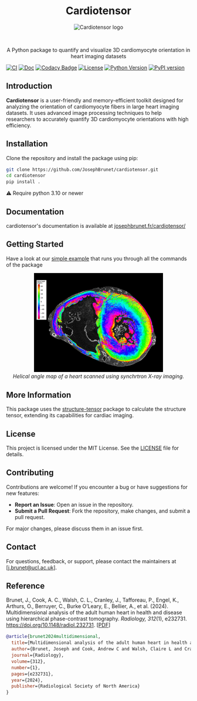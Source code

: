 <h1 align="center">Cardiotensor</h1>

<p align="center">
  <picture>
    <source media="(prefers-color-scheme: dark)" srcset="https://github.com/JosephBrunet/cardiotensor/raw/main/assets/logos/heart_logo_dark.png">
    <source media="(prefers-color-scheme: light)" srcset="https://github.com/JosephBrunet/cardiotensor/raw/main/assets/logos/heart_logo_light.png">
    <img alt="Cardiotensor logo" src="https://github.com/JosephBrunet/cardiotensor/raw/main/assets/logos/heart_logo_light.png" width="200px">
  </picture>
</p>
<br />

<p align="center">A Python package to quantify and visualize 3D cardiomyocyte orientation in heart imaging datasets</p>

[![CI](https://github.com/JosephBrunet/cardiotensor/actions/workflows/ci.yml/badge.svg)](https://github.com/JosephBrunet/cardiotensor/actions/workflows/ci.yml)
[![Doc](https://img.shields.io/badge/docs-dev-blue.svg)](https://JosephBrunet.github.io/cardiotensor/)
[![Codacy Badge](https://app.codacy.com/project/badge/Grade/b0e80972e3104ffa890532738882f42e)](https://app.codacy.com?utm_source=gh&utm_medium=referral&utm_content=&utm_campaign=Badge_grade)
[![License](https://img.shields.io/github/license/JosephBrunet/cardiotensor)](https://github.com/JosephBrunet/cardiotensor/blob/main/LICENSE)
[![Python Version](https://img.shields.io/pypi/pyversions/cardiotensor.svg)](https://pypi.python.org/pypi/cardiotensor)
[![PyPI version](https://img.shields.io/pypi/v/cardiotensor.svg)](https://pypi.org/project/cardiotensor/)


## Introduction

**Cardiotensor** is a user-friendly and memory-efficient toolkit designed for analyzing the orientation of cardiomyocyte fibers in large heart imaging datasets. It uses advanced image processing techniques to help researchers to accurately quantify 3D cardiomyocyte orientations with high efficiency.



## Installation

Clone the repository and install the package using pip:

```bash
git clone https://github.com/JosephBrunet/cardiotensor.git
cd cardiotensor
pip install .
```

⚠️ Require python 3.10 or newer


## Documentation

cardiotensor's documentation is available at [josephbrunet.fr/cardiotensor/](https://www.josephbrunet.fr/cardiotensor/)

## Getting Started

Have a look at our [simple example](https://www.josephbrunet.fr/cardiotensor/getting-started/examples/) that runs you through all the commands of the package

<p align="center">
    <img src="https://github.com/JosephBrunet/cardiotensor/raw/main/assets/images/result_HA_slice.jpeg" alt="Example Slice" style="max-width: 70%">
    <br>
    <em>Helical angle map of a heart scanned using synchrtron X-ray imaging.</em>
</p>

## More Information

This package uses the [structure-tensor](https://github.com/Skielex/structure-tensor) package to calculate the structure tensor, extending its capabilities for cardiac imaging.

## License

This project is licensed under the MIT License. See the [LICENSE](https://github.com/JosephBrunet/cardiotensor/blob/main/LICENSE) file for details.

## Contributing

Contributions are welcome! If you encounter a bug or have suggestions for new features:

- **Report an Issue**: Open an issue in the repository.
- **Submit a Pull Request**: Fork the repository, make changes, and submit a pull request.

For major changes, please discuss them in an issue first.

## Contact

For questions, feedback, or support, please contact the maintainers at [j.brunet@ucl.ac.uk].

## Reference

Brunet, J., Cook, A. C., Walsh, C. L., Cranley, J., Tafforeau, P., Engel, K., Arthurs, O., Berruyer, C., Burke O’Leary, E., Bellier, A., et al. (2024). Multidimensional analysis of the adult human heart in health and disease using hierarchical phase-contrast tomography. *Radiology, 312*(1), e232731. https://doi.org/10.1148/radiol.232731. [[PDF](https://pubs.rsna.org/doi/epdf/10.1148/radiol.232731)]

```bibtex
@article{brunet2024multidimensional,
  title={Multidimensional analysis of the adult human heart in health and disease using hierarchical phase-contrast tomography},
  author={Brunet, Joseph and Cook, Andrew C and Walsh, Claire L and Cranley, James and Tafforeau, Paul and Engel, Klaus and Arthurs, Owen and Berruyer, Camille and Burke O’Leary, Emer and Bellier, Alexandre and others},
  journal={Radiology},
  volume={312},
  number={1},
  pages={e232731},
  year={2024},
  publisher={Radiological Society of North America}
}
```
